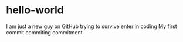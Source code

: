 # hello-world
I am just a new guy on GitHub trying to survive enter in coding
My first commit commiting commitment
